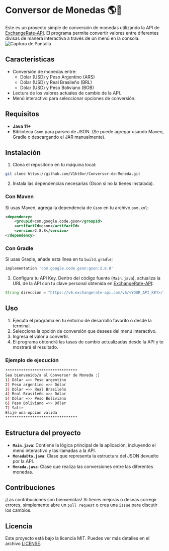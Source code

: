 
# Conversor de Monedas 🌎💱

Este es un proyecto simple de conversión de monedas utilizando la API de [ExchangeRate-API](https://www.exchangerate-api.com/). El programa permite convertir valores entre diferentes divisas de manera interactiva a través de un menú en la consola.
![Captura de Pantalla](./img/CM1.png)
## Características

- Conversión de monedas entre:
  - Dólar (USD) y Peso Argentino (ARS)
  - Dólar (USD) y Real Brasileño (BRL)
  - Dólar (USD) y Peso Boliviano (BOB)
- Lectura de los valores actuales de cambio de la API.
- Menú interactivo para seleccionar opciones de conversión.

## Requisitos

- **Java 11+**
- Biblioteca `Gson` para parseo de JSON. (Se puede agregar usando Maven, Gradle o descargando el JAR manualmente).
  
## Instalación

1. Clona el repositorio en tu máquina local:

```bash
git clone https://github.com/V1kt0or/Conversor-de-Moneda.git
```

2. Instala las dependencias necesarias (Gson si no la tienes instalada).

### Con Maven
Si usas Maven, agrega la dependencia de `Gson` en tu archivo `pom.xml`:

```xml
<dependency>
    <groupId>com.google.code.gson</groupId>
    <artifactId>gson</artifactId>
    <version>2.8.8</version>
</dependency>
```

### Con Gradle
Si usas Gradle, añade esta línea en tu `build.gradle`:

```gradle
implementation 'com.google.code.gson:gson:2.8.8'
```

3. Configura tu API Key. Dentro del código fuente (`Main.java`), actualiza la URL de la API con tu clave personal obtenida en [ExchangeRate-API](https://www.exchangerate-api.com/):

```java
String direccion = "https://v6.exchangerate-api.com/v6/<YOUR_API_KEY>/latest/USD";
```

## Uso

1. Ejecuta el programa en tu entorno de desarrollo favorito o desde la terminal.
2. Selecciona la opción de conversión que desees del menú interactivo.
3. Ingresa el valor a convertir.
4. El programa obtendrá las tasas de cambio actualizadas desde la API y te mostrará el resultado.

### Ejemplo de ejecución

```bash
********************************
Sea bienvenido/a al Conversor de Moneda :]
1) Dólar =>> Peso argentino
2) Peso argentino =>> Dólar
3) Dólar =>> Real Brasileño
4) Real Brasileño =>> Dólar
5) Dólar =>> Peso Boliviano
6) Peso Boliviano =>> Dólar
7) Salir
Elije una opción valida
********************************
```

## Estructura del proyecto

- **`Main.java`**: Contiene la lógica principal de la aplicación, incluyendo el menú interactivo y las llamadas a la API.
- **`MonedaDto.java`**: Clase que representa la estructura del JSON devuelto por la API.
- **`Moneda.java`**: Clase que realiza las conversiones entre las diferentes monedas.
  
## Contribuciones

¡Las contribuciones son bienvenidas! Si tienes mejoras o deseas corregir errores, simplemente abre un `pull request` o crea una `issue` para discutir los cambios.

## Licencia

Este proyecto está bajo la licencia MIT. Puedes ver más detalles en el archivo [LICENSE](LICENSE).
